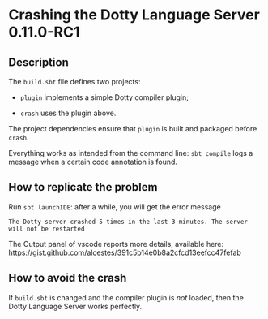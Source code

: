 # Crashing the Dotty Language Server 0.11.0-RC1

## Description

The `build.sbt` file defines two projects:

  * `plugin` implements a simple Dotty compiler plugin;

  * `crash` uses the plugin above.

The project dependencies ensure that `plugin` is built and packaged
before `crash`.

Everything works as intended from the command line: `sbt compile`
logs a message when a certain code annotation is found.

## How to replicate the problem

Run `sbt launchIDE`: after a while, you will get the error message

```
The Dotty server crashed 5 times in the last 3 minutes. The server will not be restarted
```

The Output panel of vscode reports more details, available here:
https://gist.github.com/alcestes/391c5b14e0b8a2cfcd13eefcc47fefab

## How to avoid the crash

If `build.sbt` is changed and the compiler plugin is _not_ loaded,
then the Dotty Language Server works perfectly.
